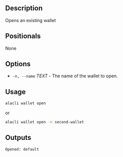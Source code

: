 ## Description

Opens an existing wallet

## Positionals

None

## Options

- `-n, --name` _TEXT_ - The name of the wallet to open.

## Usage

```sh
alacli wallet open
```

or

```sh
alacli wallet open -n second-wallet
```

## Outputs

```console
Opened: default
```

